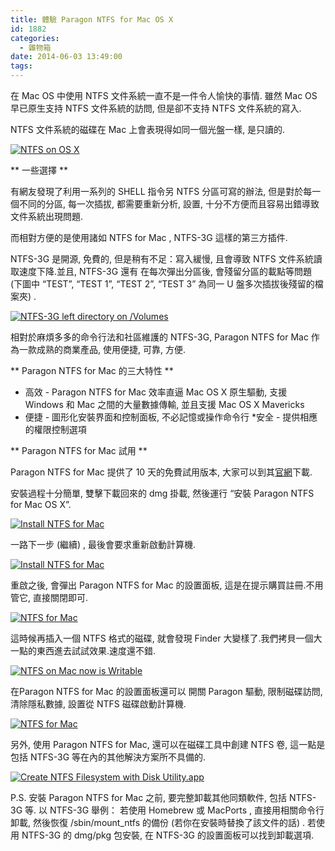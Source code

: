 ```yaml
---
title: 體驗 Paragon NTFS for Mac OS X
id: 1882
categories:
  - 雜物箱
date: 2014-06-03 13:49:00
tags:
---
```


在 Mac OS 中使用 NTFS 文件系統一直不是一件令人愉快的事情.
雖然 Mac OS 早已原生支持 NTFS 文件系統的訪問, 但是卻不支持 NTFS 文件系統的寫入.

NTFS 文件系統的磁碟在 Mac 上會表現得如同一個光盤一樣, 是只讀的.

[![NTFS on OS X](/wp-content/uploads/2014/06/螢幕快照-2014-06-03-13.00.15-300x194.png)](/wp-content/uploads/2014/06/-2014-06-03-13.00.15-e1401773811475.png)

<!--more-->

** 一些選擇 **

有網友發現了利用一系列的 SHELL 指令另 NTFS 分區可寫的辦法, 但是對於每一個不同的分區, 每一次插拔, 都需要重新分析, 設置, 十分不方便而且容易出錯導致文件系統出現問題.

而相對方便的是使用諸如 NTFS for Mac ,  NTFS-3G 這樣的第三方插件.

NTFS-3G 是開源, 免費的, 但是稍有不足：寫入緩慢, 且會導致 NTFS 文件系統讀取速度下降.並且, NTFS-3G 還有 在每次彈出分區後, 會殘留分區的載點等問題 (下圖中 “TEST”, “TEST 1”, “TEST 2”, “TEST 3” 為同一 U 盤多次插拔後殘留的檔案夾) .

[![NTFS-3G left directory on /Volumes](/wp-content/uploads/2014/06/Pasted-Graphic-1-e1401774347230.png)](/wp-content/uploads/2014/06/Pasted-Graphic-1-300x207.png)

相對於麻煩多多的命令行法和社區維護的 NTFS-3G, Paragon NTFS for Mac 作為一款成熟的商業產品, 使用便捷, 可靠, 方便.

** Paragon NTFS for Mac 的三大特性 **
* 高效 - Paragon NTFS for Mac 效率直逼 Mac OS X 原生驅動, 支援 Windows 和 Mac 之間的大量數據傳輸, 並且支援 Mac OS X Mavericks
* 便捷 - 圖形化安裝界面和控制面板, 不必記憶或操作命令行
*安全 - 提供相應的權限控制選項

** Paragon NTFS for Mac 試用 **

Paragon NTFS for Mac 提供了 10 天的免費試用版本, 大家可以到其[官網](http://www.paragon-software.com/home/ntfs-mac/)下載.

安裝過程十分簡單, 雙擊下載回來的 dmg 掛載, 然後運行 “安裝 Paragon NTFS for Mac OS X”.

[![Install NTFS for Mac](/wp-content/uploads/2014/06/螢幕快照-2014-06-03-12.56.16-300x206.png)](/wp-content/uploads/2014/06/-2014-06-03-12.56.16-e1401774366864.png)

一路下一步 (繼續) , 最後會要求重新啟動計算機.

[![Install NTFS for Mac](/wp-content/uploads/2014/06/螢幕快照-2014-06-03-12.56.19-300x268.png)](/wp-content/uploads/2014/06/-2014-06-03-12.56.19-e1401774378980.png)

重啟之後, 會彈出 Paragon NTFS for Mac 的設置面板, 這是在提示購買註冊.不用管它, 直接關閉即可.

[![NTFS for Mac](/wp-content/uploads/2014/06/螢幕快照-2014-06-03-13.19.12-300x258.png)](/wp-content/uploads/2014/06/-2014-06-03-13.19.12-e1401774389530.png)

這時候再插入一個 NTFS 格式的磁碟, 就會發現 Finder 大變樣了.我們拷貝一個大一點的東西進去試試效果.速度還不錯.

[![NTFS on Mac now is Writable](/wp-content/uploads/2014/06/螢幕快照-2014-06-03-12.55.09-300x196.png)](/wp-content/uploads/2014/06/-2014-06-03-12.55.09-e1401774401593.png)

在Paragon NTFS for Mac 的設置面板還可以 開關 Paragon 驅動, 限制磁碟訪問, 清除隱私數據, 設置從 NTFS 磁碟啟動計算機.

[![NTFS for Mac](/wp-content/uploads/2014/06/螢幕快照-2014-06-03-12.55.37-300x258.png)](/wp-content/uploads/2014/06/-2014-06-03-12.55.37-e1401774411505.png)

另外, 使用 Paragon NTFS for Mac, 還可以在磁碟工具中創建 NTFS 卷, 這一點是包括 NTFS-3G 等在內的其他解決方案所不具備的.

[![Create NTFS Filesystem with Disk Utility.app](/wp-content/uploads/2014/06/螢幕快照-2014-06-03-12.56.57-300x265.png)](/wp-content/uploads/2014/06/-2014-06-03-12.56.57-e1401774423287.png)

P.S. 安裝 Paragon NTFS for Mac 之前, 要完整卸載其他同類軟件, 包括 NTFS-3G 等.
以 NTFS-3G 舉例：
若使用 Homebrew 或 MacPorts , 直接用相關命令行卸載, 然後恢復 /sbin/mount_ntfs 的備份 (若你在安裝時替換了該文件的話) .
若使用 NTFS-3G 的 dmg/pkg 包安裝, 在 NTFS-3G 的設置面板可以找到卸載選項.
